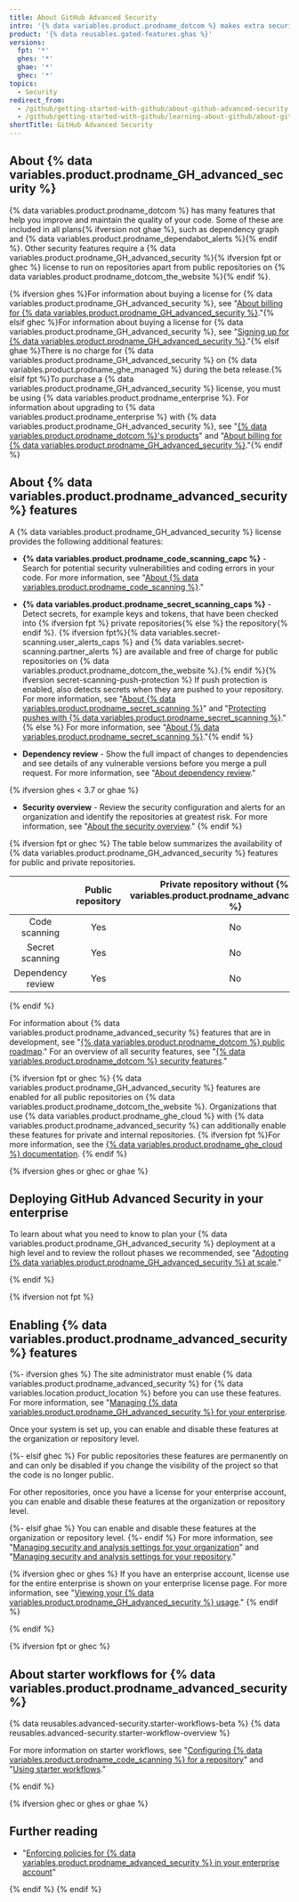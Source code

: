 ```yaml
---
title: About GitHub Advanced Security
intro: '{% data variables.product.prodname_dotcom %} makes extra security features available to customers under an {% data variables.product.prodname_advanced_security %} license.{% ifversion fpt or ghec %} These features are also enabled for public repositories on {% data variables.product.prodname_dotcom_the_website %}.{% endif %}'
product: '{% data reusables.gated-features.ghas %}'
versions:
  fpt: '*'
  ghes: '*'
  ghae: '*'
  ghec: '*'
topics:
  - Security
redirect_from:
  - /github/getting-started-with-github/about-github-advanced-security
  - /github/getting-started-with-github/learning-about-github/about-github-advanced-security
shortTitle: GitHub Advanced Security
---
```

## About {% data variables.product.prodname_GH_advanced_security %}

{% data variables.product.prodname_dotcom %} has many features that help you improve and maintain the quality of your code. Some of these are included in all plans{% ifversion not ghae %}, such as dependency graph and {% data variables.product.prodname_dependabot_alerts %}{% endif %}. Other security features require a {% data variables.product.prodname_GH_advanced_security %}{% ifversion fpt or ghec %} license to run on repositories apart from public repositories on {% data variables.product.prodname_dotcom_the_website %}{% endif %}.

{% ifversion ghes %}For information about buying a license for {% data variables.product.prodname_GH_advanced_security %}, see "[About billing for {% data variables.product.prodname_GH_advanced_security %}](/billing/managing-billing-for-github-advanced-security/about-billing-for-github-advanced-security)."{% elsif ghec %}For information about buying a license for {% data variables.product.prodname_GH_advanced_security %}, see "[Signing up for {% data variables.product.prodname_GH_advanced_security %}](/billing/managing-billing-for-github-advanced-security/signing-up-for-github-advanced-security)."{% elsif ghae %}There is no charge for {% data variables.product.prodname_GH_advanced_security %} on {% data variables.product.prodname_ghe_managed %} during the beta release.{% elsif fpt %}To purchase a {% data variables.product.prodname_GH_advanced_security %} license, you must be using {% data variables.product.prodname_enterprise %}. For information about upgrading to {% data variables.product.prodname_enterprise %} with {% data variables.product.prodname_GH_advanced_security %}, see "[{% data variables.product.prodname_dotcom %}'s products](/get-started/learning-about-github/githubs-products)" and "[About billing for {% data variables.product.prodname_GH_advanced_security %}](/billing/managing-billing-for-github-advanced-security/about-billing-for-github-advanced-security)."{% endif %}

## About {% data variables.product.prodname_advanced_security %} features

A {% data variables.product.prodname_GH_advanced_security %} license provides the following additional features:

- **{% data variables.product.prodname_code_scanning_capc %}** - Search for potential security vulnerabilities and coding errors in your code. For more information, see "[About {% data variables.product.prodname_code_scanning %}](/code-security/code-scanning/automatically-scanning-your-code-for-vulnerabilities-and-errors/about-code-scanning)."

- **{% data variables.product.prodname_secret_scanning_caps %}** - Detect secrets, for example keys and tokens, that have been checked into {% ifversion fpt %} private repositories{% else %} the repository{% endif %}. {% ifversion fpt%}{% data variables.secret-scanning.user_alerts_caps %} and {% data variables.secret-scanning.partner_alerts %} are available and free of charge for public repositories on {% data variables.product.prodname_dotcom_the_website %}.{% endif %}{% ifversion secret-scanning-push-protection %} If push protection is enabled, also detects secrets when they are pushed to your repository. For more information, see "[About {% data variables.product.prodname_secret_scanning %}](/code-security/secret-scanning/about-secret-scanning)" and "[Protecting pushes with {% data variables.product.prodname_secret_scanning %}](/code-security/secret-scanning/protecting-pushes-with-secret-scanning)."{% else %} For more information, see "[About {% data variables.product.prodname_secret_scanning %}](/code-security/secret-scanning/about-secret-scanning)."{% endif %}

- **Dependency review** - Show the full impact of changes to dependencies and see details of any vulnerable versions before you merge a pull request. For more information, see "[About dependency review](/code-security/supply-chain-security/understanding-your-software-supply-chain/about-dependency-review)."

{% ifversion ghes < 3.7 or ghae %}
<!-- Ref: ghae > 3.6 remove GHAE versioning from this section when the `security-overview-displayed-alerts` flag is toggled for GHAE -->
- **Security overview** - Review the security configuration and alerts for an organization and identify the repositories at greatest risk. For more information, see "[About the security overview](/code-security/security-overview/about-the-security-overview)."
{% endif %}

{% ifversion fpt or ghec %}
The table below summarizes the availability of {% data variables.product.prodname_GH_advanced_security %} features for public and private repositories.

|                   | Public repository           | Private repository without {% data variables.product.prodname_advanced_security %} | Private repository with {% data variables.product.prodname_advanced_security %} |
| :-----------------: | :---------------------------: | :--------------------------------------------: | :-----------------------------------------: |
| Code scanning     | Yes                         | No                                           | Yes                                        |
| Secret scanning   | Yes  | No                                           | Yes                                       |
| Dependency review | Yes                         | No                                           | Yes                                       |
{% endif %}

For information about {% data variables.product.prodname_advanced_security %} features that are in development, see "[{% data variables.product.prodname_dotcom %} public roadmap](https://github.com/github/roadmap)." For an overview of all security features, see "[{% data variables.product.prodname_dotcom %} security features](/code-security/getting-started/github-security-features)."

{% ifversion fpt or ghec %}
{% data variables.product.prodname_GH_advanced_security %} features are enabled for all public repositories on {% data variables.product.prodname_dotcom_the_website %}. Organizations that use {% data variables.product.prodname_ghe_cloud %} with {% data variables.product.prodname_advanced_security %} can additionally enable these features for private and internal repositories. {% ifversion fpt %}For more information, see the [{% data variables.product.prodname_ghe_cloud %} documentation](/enterprise-cloud@latest/get-started/learning-about-github/about-github-advanced-security#enabling-advanced-security-features).
{% endif %}

{% ifversion ghes or ghec or ghae %}
## Deploying GitHub Advanced Security in your enterprise

To learn about what you need to know to plan your {% data variables.product.prodname_GH_advanced_security %} deployment at a high level and to review the rollout phases we recommended, see "[Adopting {% data variables.product.prodname_GH_advanced_security %} at scale](/code-security/adopting-github-advanced-security-at-scale)."

{% endif %}

{% ifversion not fpt %}
## Enabling {% data variables.product.prodname_advanced_security %} features

{%- ifversion ghes %}
The site administrator must enable {% data variables.product.prodname_advanced_security %} for {% data variables.location.product_location %} before you can use these features. For more information, see "[Managing {% data variables.product.prodname_GH_advanced_security %} for your enterprise](/admin/code-security/managing-github-advanced-security-for-your-enterprise).

Once your system is set up, you can enable and disable these features at the organization or repository level.

{%- elsif ghec %}
For public repositories these features are permanently on and can only be disabled if you change the visibility of the project so that the code is no longer public.

For other repositories, once you have a license for your enterprise account, you can enable and disable these features at the organization or repository level.

{%- elsif ghae %}
You can enable and disable these features at the organization or repository level.
{%- endif %}
For more information, see "[Managing security and analysis settings for your organization](/organizations/keeping-your-organization-secure/managing-security-settings-for-your-organization/managing-security-and-analysis-settings-for-your-organization)" and "[Managing security and analysis settings for your repository](/repositories/managing-your-repositorys-settings-and-features/enabling-features-for-your-repository/managing-security-and-analysis-settings-for-your-repository)."

{% ifversion ghec or ghes %}
If you have an enterprise account, license use for the entire enterprise is shown on your enterprise license page. For more information, see "[Viewing your {% data variables.product.prodname_GH_advanced_security %} usage](/billing/managing-billing-for-github-advanced-security/viewing-your-github-advanced-security-usage)."
{% endif %}

{% endif %}

{% ifversion fpt or ghec %}
## About starter workflows for {% data variables.product.prodname_advanced_security %}

{% data reusables.advanced-security.starter-workflows-beta %}
{% data reusables.advanced-security.starter-workflow-overview %}

For more information on starter workflows, see "[Configuring {% data variables.product.prodname_code_scanning %} for a repository](/code-security/code-scanning/automatically-scanning-your-code-for-vulnerabilities-and-errors/configuring-code-scanning-for-a-repository#configuring-code-scanning-using-starter-workflows)" and "[Using starter workflows](/actions/using-workflows/using-starter-workflows)."

{% endif %}

{% ifversion ghec or ghes or ghae %}
## Further reading

- "[Enforcing policies for {% data variables.product.prodname_advanced_security %} in your enterprise account](/admin/policies/enforcing-policies-for-your-enterprise/enforcing-policies-for-code-security-and-analysis-for-your-enterprise)"

{% endif %}
{% endif %}
